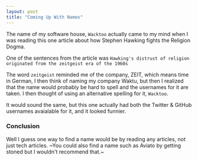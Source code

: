 ```yaml
---
layout: post
title: "Coming Up With Names"
---
```


The name of my software house, `Wacktoo` actually came to my mind when I was reading this one article about how 
Stephen Hawking fights the Religion Dogma.

One of the sentences from the article was 
`Hawking's distrust of religion originated from the zeitgeist era of the 1960s`

The word `zeitgeist` reminded me of the company, ZEIT, which means time in German, 
I then think of naming my company Waktu, 
but then I realized that the name would probably be hard to spell and the usernames for it are taken. 
I then thought of using an alternative spelling for it, `Wacktoo`.

It would sound the same, 
but this one actually had both the Twitter & GitHub usernames avaialable for it, 
and it looked funnier.

### Conclusion

Well I guess one way to find a name would be by reading any articles, not just tech articles. 
~You could also find a name such as Aviato by getting stoned but I wouldn't recommend that.~
